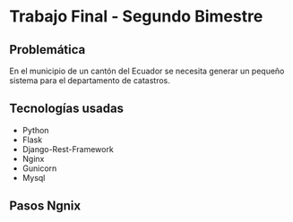 # Trabajo Final - Segundo Bimestre

## Problemática
En el municipio de un cantón del Ecuador se necesita generar un pequeño sistema para el departamento de catastros. 

## Tecnologías usadas

- Python
- Flask
- Django-Rest-Framework
- Nginx
- Gunicorn
- Mysql

## Pasos Ngnix
